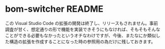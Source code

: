 # bom-switcher README

この Visual Studio Code の拡張の開発は終了し、リリースもされません。事前調査が甘く、想定通りの形で機能を実装できそうにもなければ、そもそもそんなことができる必要もなかったというオチなわけですが、今後、またなにか類似した構造の拡張を作成することになった時の参照用の為だけに残しておきます。
